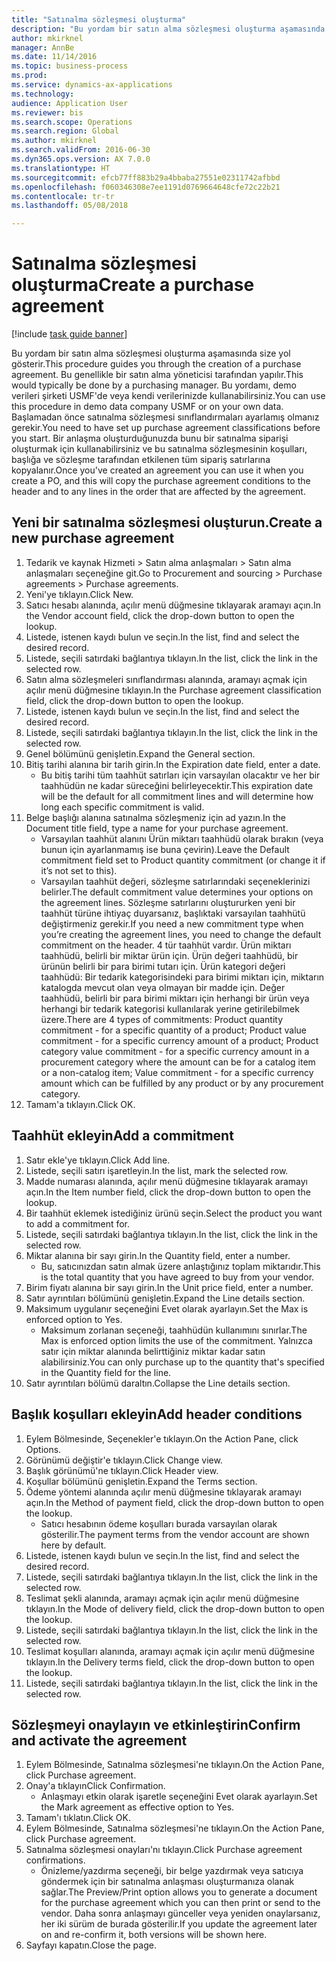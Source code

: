 ```yaml
--- 
title: "Satınalma sözleşmesi oluşturma"
description: "Bu yordam bir satın alma sözleşmesi oluşturma aşamasında size yol gösterir."
author: mkirknel
manager: AnnBe
ms.date: 11/14/2016
ms.topic: business-process
ms.prod: 
ms.service: dynamics-ax-applications
ms.technology: 
audience: Application User
ms.reviewer: bis
ms.search.scope: Operations
ms.search.region: Global
ms.author: mkirknel
ms.search.validFrom: 2016-06-30
ms.dyn365.ops.version: AX 7.0.0
ms.translationtype: HT
ms.sourcegitcommit: efcb77ff883b29a4bbaba27551e02311742afbbd
ms.openlocfilehash: f060346308e7ee1191d0769664648cfe72c22b21
ms.contentlocale: tr-tr
ms.lasthandoff: 05/08/2018

---
```

# <a name="create-a-purchase-agreement"></a><span data-ttu-id="049f5-103">Satınalma sözleşmesi oluşturma</span><span class="sxs-lookup"><span data-stu-id="049f5-103">Create a purchase agreement</span></span>

[!include [task guide banner](../../includes/task-guide-banner.md)]

<span data-ttu-id="049f5-104">Bu yordam bir satın alma sözleşmesi oluşturma aşamasında size yol gösterir.</span><span class="sxs-lookup"><span data-stu-id="049f5-104">This procedure guides you through the creation of a purchase agreement.</span></span> <span data-ttu-id="049f5-105">Bu genellikle bir satın alma yöneticisi tarafından yapılır.</span><span class="sxs-lookup"><span data-stu-id="049f5-105">This would typically be done by a purchasing manager.</span></span> <span data-ttu-id="049f5-106">Bu yordamı, demo verileri şirketi USMF'de veya kendi verilerinizde kullanabilirsiniz.</span><span class="sxs-lookup"><span data-stu-id="049f5-106">You can use this procedure in demo data company USMF or on your own data.</span></span> <span data-ttu-id="049f5-107">Başlamadan önce satınalma sözleşmesi sınıflandırmaları ayarlamış olmanız gerekir.</span><span class="sxs-lookup"><span data-stu-id="049f5-107">You need to have set up purchase agreement classifications before you start.</span></span> <span data-ttu-id="049f5-108">Bir anlaşma oluşturduğunuzda bunu bir satınalma siparişi oluşturmak için kullanabilirsiniz ve bu satınalma sözleşmesinin koşulları, başlığa ve sözleşme tarafından etkilenen tüm sipariş satırlarına kopyalanır.</span><span class="sxs-lookup"><span data-stu-id="049f5-108">Once you've created an agreement you can use it when you create a PO, and this will copy the purchase agreement conditions to the header and to any lines in the order that are affected by the agreement.</span></span>


## <a name="create-a-new-purchase-agreement"></a><span data-ttu-id="049f5-109">Yeni bir satınalma sözleşmesi oluşturun.</span><span class="sxs-lookup"><span data-stu-id="049f5-109">Create a new purchase agreement</span></span>
1. <span data-ttu-id="049f5-110">Tedarik ve kaynak Hizmeti > Satın alma anlaşmaları > Satın alma anlaşmaları seçeneğine git.</span><span class="sxs-lookup"><span data-stu-id="049f5-110">Go to Procurement and sourcing > Purchase agreements > Purchase agreements.</span></span>
2. <span data-ttu-id="049f5-111">Yeni'ye tıklayın.</span><span class="sxs-lookup"><span data-stu-id="049f5-111">Click New.</span></span>
3. <span data-ttu-id="049f5-112">Satıcı hesabı alanında, açılır menü düğmesine tıklayarak aramayı açın.</span><span class="sxs-lookup"><span data-stu-id="049f5-112">In the Vendor account field, click the drop-down button to open the lookup.</span></span>
4. <span data-ttu-id="049f5-113">Listede, istenen kaydı bulun ve seçin.</span><span class="sxs-lookup"><span data-stu-id="049f5-113">In the list, find and select the desired record.</span></span>
5. <span data-ttu-id="049f5-114">Listede, seçili satırdaki bağlantıya tıklayın.</span><span class="sxs-lookup"><span data-stu-id="049f5-114">In the list, click the link in the selected row.</span></span>
6. <span data-ttu-id="049f5-115">Satın alma sözleşmeleri sınıflandırması alanında, aramayı açmak için açılır menü düğmesine tıklayın.</span><span class="sxs-lookup"><span data-stu-id="049f5-115">In the Purchase agreement classification field, click the drop-down button to open the lookup.</span></span>
7. <span data-ttu-id="049f5-116">Listede, istenen kaydı bulun ve seçin.</span><span class="sxs-lookup"><span data-stu-id="049f5-116">In the list, find and select the desired record.</span></span>
8. <span data-ttu-id="049f5-117">Listede, seçili satırdaki bağlantıya tıklayın.</span><span class="sxs-lookup"><span data-stu-id="049f5-117">In the list, click the link in the selected row.</span></span>
9. <span data-ttu-id="049f5-118">Genel bölümünü genişletin.</span><span class="sxs-lookup"><span data-stu-id="049f5-118">Expand the General section.</span></span>
10. <span data-ttu-id="049f5-119">Bitiş tarihi alanına bir tarih girin.</span><span class="sxs-lookup"><span data-stu-id="049f5-119">In the Expiration date field, enter a date.</span></span>
    * <span data-ttu-id="049f5-120">Bu bitiş tarihi tüm taahhüt satırları için varsayılan olacaktır ve her bir taahhüdün ne kadar süreceğini belirleyecektir.</span><span class="sxs-lookup"><span data-stu-id="049f5-120">This expiration date will be the default for all commitment lines and will determine how long each specific commitment is valid.</span></span>  
11. <span data-ttu-id="049f5-121">Belge başlığı alanına satınalma sözleşmeniz için ad yazın.</span><span class="sxs-lookup"><span data-stu-id="049f5-121">In the Document title field, type a name for your purchase agreement.</span></span>
    * <span data-ttu-id="049f5-122">Varsayılan taahhüt alanını Ürün miktarı taahhüdü olarak bırakın (veya bunun için ayarlanmamış ise buna çevirin).</span><span class="sxs-lookup"><span data-stu-id="049f5-122">Leave the Default commitment field set to Product quantity commitment (or change it if it’s not set to this).</span></span>  
    * <span data-ttu-id="049f5-123">Varsayılan taahhüt değeri, sözleşme satırlarındaki seçeneklerinizi belirler.</span><span class="sxs-lookup"><span data-stu-id="049f5-123">The default commitment value determines your options on the agreement lines.</span></span> <span data-ttu-id="049f5-124">Sözleşme satırlarını oluştururken yeni bir taahhüt türüne ihtiyaç duyarsanız, başlıktaki varsayılan taahhütü değiştirmeniz gerekir.</span><span class="sxs-lookup"><span data-stu-id="049f5-124">If you need a new commitment type when you’re creating the agreement lines, you need to change the default commitment on the header.</span></span>  <span data-ttu-id="049f5-125">4 tür taahhüt vardır. Ürün miktarı taahhüdü, belirli bir miktar ürün için. Ürün değeri taahhüdü, bir ürünün belirli bir para birimi tutarı için. Ürün kategori değeri taahhüdü: Bir tedarik kategorisindeki para birimi miktarı için, miktarın katalogda mevcut olan veya olmayan bir madde için. Değer taahhüdü, belirli bir para birimi miktarı için herhangi bir ürün veya herhangi bir tedarik kategorisi kullanılarak yerine getirilebilmek üzere.</span><span class="sxs-lookup"><span data-stu-id="049f5-125">There are 4 types of commitments: Product quantity commitment - for a specific quantity of a product; Product value commitment - for a specific currency amount of a product; Product category value commitment - for a specific currency amount in a procurement category where the amount can be for a catalog item or a non-catalog item; Value commitment - for a specific currency amount which can be fulfilled by any product or by any procurement category.</span></span>  
12. <span data-ttu-id="049f5-126">Tamam'a tıklayın.</span><span class="sxs-lookup"><span data-stu-id="049f5-126">Click OK.</span></span>

## <a name="add-a-commitment"></a><span data-ttu-id="049f5-127">Taahhüt ekleyin</span><span class="sxs-lookup"><span data-stu-id="049f5-127">Add a commitment</span></span>
1. <span data-ttu-id="049f5-128">Satır ekle'ye tıklayın.</span><span class="sxs-lookup"><span data-stu-id="049f5-128">Click Add line.</span></span>
2. <span data-ttu-id="049f5-129">Listede, seçili satırı işaretleyin.</span><span class="sxs-lookup"><span data-stu-id="049f5-129">In the list, mark the selected row.</span></span>
3. <span data-ttu-id="049f5-130">Madde numarası alanında, açılır menü düğmesine tıklayarak aramayı açın.</span><span class="sxs-lookup"><span data-stu-id="049f5-130">In the Item number field, click the drop-down button to open the lookup.</span></span>
4. <span data-ttu-id="049f5-131">Bir taahhüt eklemek istediğiniz ürünü seçin.</span><span class="sxs-lookup"><span data-stu-id="049f5-131">Select the product you want to add a commitment for.</span></span>
5. <span data-ttu-id="049f5-132">Listede, seçili satırdaki bağlantıya tıklayın.</span><span class="sxs-lookup"><span data-stu-id="049f5-132">In the list, click the link in the selected row.</span></span>
6. <span data-ttu-id="049f5-133">Miktar alanına bir sayı girin.</span><span class="sxs-lookup"><span data-stu-id="049f5-133">In the Quantity field, enter a number.</span></span>
    * <span data-ttu-id="049f5-134">Bu, satıcınızdan satın almak üzere anlaştığınız toplam miktarıdır.</span><span class="sxs-lookup"><span data-stu-id="049f5-134">This is the total quantity that you have agreed to buy from your vendor.</span></span>  
7. <span data-ttu-id="049f5-135">Birim fiyatı alanına bir sayı girin.</span><span class="sxs-lookup"><span data-stu-id="049f5-135">In the Unit price field, enter a number.</span></span>
8. <span data-ttu-id="049f5-136">Satır ayrıntıları bölümünü genişletin.</span><span class="sxs-lookup"><span data-stu-id="049f5-136">Expand the Line details section.</span></span>
9. <span data-ttu-id="049f5-137">Maksimum uygulanır seçeneğini Evet olarak ayarlayın.</span><span class="sxs-lookup"><span data-stu-id="049f5-137">Set the Max is enforced option to Yes.</span></span>
    * <span data-ttu-id="049f5-138">Maksimum zorlanan seçeneği, taahhüdün kullanımını sınırlar.</span><span class="sxs-lookup"><span data-stu-id="049f5-138">The Max is enforced option limits the use of the commitment.</span></span> <span data-ttu-id="049f5-139">Yalnızca satır için miktar alanında belirttiğiniz miktar kadar satın alabilirsiniz.</span><span class="sxs-lookup"><span data-stu-id="049f5-139">You can only purchase up to the quantity that's specified in the Quantity field for the line.</span></span>  
10. <span data-ttu-id="049f5-140">Satır ayrıntıları bölümü daraltın.</span><span class="sxs-lookup"><span data-stu-id="049f5-140">Collapse the Line details section.</span></span>

## <a name="add-header-conditions"></a><span data-ttu-id="049f5-141">Başlık koşulları ekleyin</span><span class="sxs-lookup"><span data-stu-id="049f5-141">Add header conditions</span></span>
1. <span data-ttu-id="049f5-142">Eylem Bölmesinde, Seçenekler'e tıklayın.</span><span class="sxs-lookup"><span data-stu-id="049f5-142">On the Action Pane, click Options.</span></span>
2. <span data-ttu-id="049f5-143">Görünümü değiştir'e tıklayın.</span><span class="sxs-lookup"><span data-stu-id="049f5-143">Click Change view.</span></span>
3. <span data-ttu-id="049f5-144">Başlık görünümü'ne tıklayın.</span><span class="sxs-lookup"><span data-stu-id="049f5-144">Click Header view.</span></span>
4. <span data-ttu-id="049f5-145">Koşullar bölümünü genişletin.</span><span class="sxs-lookup"><span data-stu-id="049f5-145">Expand the Terms section.</span></span>
5. <span data-ttu-id="049f5-146">Ödeme yöntemi alanında açılır menü düğmesine tıklayarak aramayı açın.</span><span class="sxs-lookup"><span data-stu-id="049f5-146">In the Method of payment field, click the drop-down button to open the lookup.</span></span>
    * <span data-ttu-id="049f5-147">Satıcı hesabının ödeme koşulları burada varsayılan olarak gösterilir.</span><span class="sxs-lookup"><span data-stu-id="049f5-147">The payment terms from the vendor account are shown here by default.</span></span>       
6. <span data-ttu-id="049f5-148">Listede, istenen kaydı bulun ve seçin.</span><span class="sxs-lookup"><span data-stu-id="049f5-148">In the list, find and select the desired record.</span></span>
7. <span data-ttu-id="049f5-149">Listede, seçili satırdaki bağlantıya tıklayın.</span><span class="sxs-lookup"><span data-stu-id="049f5-149">In the list, click the link in the selected row.</span></span>
8. <span data-ttu-id="049f5-150">Teslimat şekli alanında, aramayı açmak için açılır menü düğmesine tıklayın.</span><span class="sxs-lookup"><span data-stu-id="049f5-150">In the Mode of delivery field, click the drop-down button to open the lookup.</span></span>
9. <span data-ttu-id="049f5-151">Listede, seçili satırdaki bağlantıya tıklayın.</span><span class="sxs-lookup"><span data-stu-id="049f5-151">In the list, click the link in the selected row.</span></span>
10. <span data-ttu-id="049f5-152">Teslimat koşulları alanında, aramayı açmak için açılır menü düğmesine tıklayın.</span><span class="sxs-lookup"><span data-stu-id="049f5-152">In the Delivery terms field, click the drop-down button to open the lookup.</span></span>
11. <span data-ttu-id="049f5-153">Listede, seçili satırdaki bağlantıya tıklayın.</span><span class="sxs-lookup"><span data-stu-id="049f5-153">In the list, click the link in the selected row.</span></span>

## <a name="confirm-and-activate-the-agreement"></a><span data-ttu-id="049f5-154">Sözleşmeyi onaylayın ve etkinleştirin</span><span class="sxs-lookup"><span data-stu-id="049f5-154">Confirm and activate the agreement</span></span>
1. <span data-ttu-id="049f5-155">Eylem Bölmesinde, Satınalma sözleşmesi'ne tıklayın.</span><span class="sxs-lookup"><span data-stu-id="049f5-155">On the Action Pane, click Purchase agreement.</span></span>
2. <span data-ttu-id="049f5-156">Onay'a tıklayın</span><span class="sxs-lookup"><span data-stu-id="049f5-156">Click Confirmation.</span></span>
    * <span data-ttu-id="049f5-157">Anlaşmayı etkin olarak işaretle seçeneğini Evet olarak ayarlayın.</span><span class="sxs-lookup"><span data-stu-id="049f5-157">Set the Mark agreement as effective option to Yes.</span></span>  
3. <span data-ttu-id="049f5-158">Tamam'ı tıklatın.</span><span class="sxs-lookup"><span data-stu-id="049f5-158">Click OK.</span></span>
4. <span data-ttu-id="049f5-159">Eylem Bölmesinde, Satınalma sözleşmesi'ne tıklayın.</span><span class="sxs-lookup"><span data-stu-id="049f5-159">On the Action Pane, click Purchase agreement.</span></span>
5. <span data-ttu-id="049f5-160">Satınalma sözleşmesi onayları'nı tıklayın.</span><span class="sxs-lookup"><span data-stu-id="049f5-160">Click Purchase agreement confirmations.</span></span>
    * <span data-ttu-id="049f5-161">Önizleme/yazdırma seçeneği, bir belge yazdırmak veya satıcıya göndermek için bir satınalma anlaşması oluşturmanıza olanak sağlar.</span><span class="sxs-lookup"><span data-stu-id="049f5-161">The Preview/Print option allows you to generate a document for the purchase agreement which you can then print or send to the vendor.</span></span> <span data-ttu-id="049f5-162">Daha sonra anlaşmayı günceller veya yeniden onaylarsanız, her iki sürüm de burada gösterilir.</span><span class="sxs-lookup"><span data-stu-id="049f5-162">If you update the agreement later on and re-confirm it, both versions will be shown here.</span></span>  
6. <span data-ttu-id="049f5-163">Sayfayı kapatın.</span><span class="sxs-lookup"><span data-stu-id="049f5-163">Close the page.</span></span>


